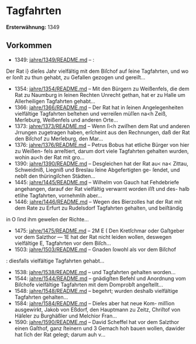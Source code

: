 # Tagfahrten

**Ersterwähnung:** 1349

## Vorkommen
- 1349: [jahre/1349/README.md](../jahre/1349/README.md) – :

Der Rat i} dieſes Jahr vielfältig mit dem Biſchof
auf ſeine Tagfahrten, und wo er ſonſt zu thun gehabt,
zu Gefallen gezogen und gereiſt...
- 1354: [jahre/1354/README.md](../jahre/1354/README.md) – Mit den Bürgern zu Weißenfels, die dem Rat zu
Naumburg in ſeinen Rechten Unrecht gethan, hat er zu
Halle um Allerheiligen Tagfahrten gehabt...
- 1366: [jahre/1366/README.md](../jahre/1366/README.md) – Der Rat hat in ſeinen Angelegenheiten vielfältige
Tagfahrten beſtehen und verreiſen müſſen na<h Zeiß,
Merſeburg, Weißenfels und anderen Orte...
- 1373: [jahre/1373/README.md](../jahre/1373/README.md) – Wenn ſi<h zwiſhen dem Rat und anderen Jrrungen
zugetragen haben, erſcheint aus den Rechnungen, daß der
Rat den Biſchof zu Merſeburg, den Mar...
- 1376: [jahre/1376/README.md](../jahre/1376/README.md) – Petrus Bobus hat etliche Bürger von hier zu Weißen-
fels arreſtiert, darum dort viele Tagfahrten gehalten
wurden, wohin au<h der Rat mit gro...
- 1390: [jahre/1390/README.md](../jahre/1390/README.md) – Desgleichen hat der Rat au< na< Zittau,
Schweidniß, Liegniß und Breslau ſeine Abgefertigten ge-
ſendet, und nebſt den thüringiſchen Städten...
- 1445: [jahre/1445/README.md](../jahre/1445/README.md) – Wilhelm von Gauch hat Fehdebriefe angehangen,
darauf der Rat vielfältig verwarnt worden iſﬅ und des-
halb etlihe Tagfahrten, vornehmlih aber...
- 1446: [jahre/1446/README.md](../jahre/1446/README.md) – Wegen des Bierzolles hat der Rat mit dem Rate zu
Erfurt zu Rudelsdorf Tagfahrten gehalten, und beiſtändig


in O
ſind ihm geweſen der Richte...
- 1475: [jahre/1475/README.md](../jahre/1475/README.md) – 2M
E ( Den Kretſchmar oder Gaſtgeber vor dem Salzthor —
1E hat der Rat nicht leiden wollen, deswegen vielfältige
E, Tagfahrten vor dem Biſch...
- 1503: [jahre/1503/README.md](../jahre/1503/README.md) – Gnaden ſowohl als vor dem Biſchof

: diesfalls vielfältige Tagfahrten gehabt...
- 1538: [jahre/1538/README.md](../jahre/1538/README.md) – und Tagfahrten
gehalten worden...
- 1544: [jahre/1544/README.md](../jahre/1544/README.md) – gnädigſten Befehl und Anordnung vom Biſchofe
vielfältige Tagfahrten mit dem Domprobſt angeſtellt...
- 1548: [jahre/1548/README.md](../jahre/1548/README.md) – begehrt; wurden deshalb vielfältige
Tagfahrten gehalten...
- 1584: [jahre/1584/README.md](../jahre/1584/README.md) – Dieſes aber hat neue Kom-
miſſion ausgewirkt, Jakob von Eßdorf, den Hauptmann
zu Zeitz, Chriſtof von Häſeler zu Burghäßler und Melchior
Fran...
- 1590: [jahre/1590/README.md](../jahre/1590/README.md) – David Scheffel hat vor dem Salzthor einen Gaſthof,
ganz ſteinern und 3 Gemach hoh bauen wollen, dawider
hat ſich der Rat gelegt; darum auh v...
